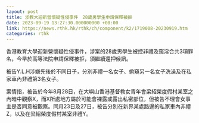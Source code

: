 ```yaml
---
layout: post
title: 涉教大迎新營懷疑性侵事件　28歲男學生申請保釋被拒
date: 2023-09-19 13:27:30.000000000 +08:00
link: https://news.rthk.hk/rthk/ch/component/k2/1719008-20230919.htm
categories: rthk
---
```


香港教育大學迎新營懷疑性侵事件，涉案的28歲男學生被控非禮及窺淫合共3項罪名，今早於高等法院申請保釋被拒，須繼續還押候訊。

被告Y.L.H涉嫌先後於不同日子，分別非禮一名女子、偷窺另一名女子洗澡及在私家車內非禮第3名女子。

案情指，被告於今年8月28日，在大嶼山香港基督教女青年會梁紹榮度假村某室之內暗中觀察X，而X所處地方屬於可能會裸露或露出私密部位，但被告不理會女事主是否同意被觀察。同月23日及27日，被告分別在新界某處路邊的私家車內非禮Z，以及在梁紹榮度假村某室非禮Y。
